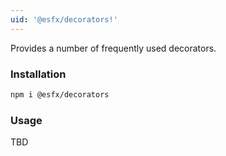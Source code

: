 ```yaml
---
uid: '@esfx/decorators!'
---
```


Provides a number of frequently used decorators.

### Installation

```sh
npm i @esfx/decorators
```

### Usage

TBD
